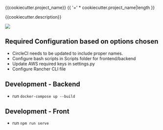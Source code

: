 {{cookiecutter.project_name}}
{{ '=' * cookiecutter.project_name|length }}

{{cookiecutter.description}}

<a href="https://github.com/vchaptsev/cookiecutter-django-vue">
    <img src="https://img.shields.io/badge/built%20with-Cookiecutter%20Django%20Vue-blue.svg" />
</a>

## Required Configuration based on options chosen

- CircleCI needs to be updated to include proper names.
- Configure bash scripts in Scripts folder for frontend/backend
- Update AWS required keys in settings.py
- Configure Rancher CLI file


## Development - Backend
+ run `docker-compose up --build`

## Development - Front
+ run `npm run serve`

